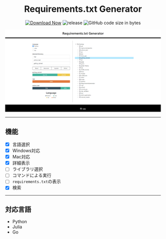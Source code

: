 <h1 align="center">Requirements.txt Generator</h1>

<div align="center">

 [![Download Now](https://img.shields.io/badge/-Download%20Now!-%2322A6F2)](https://github.com/ogty/RequirementsGenerator/releases/download/v1.0.3/RequirementsGenerator.zip)
 ![release](https://img.shields.io/github/v/release/ogty/RequirementsGenerator?style=social)
 ![GitHub code size in bytes](https://img.shields.io/github/languages/code-size/ogty/RequirementsGenerator?style=social)
 
</div>

![sample](./static/sample.gif)

***

## 機能

 - [x] 言語選択
 - [x] Windows対応
 - [x] Mac対応
 - [x] 詳細表示
 - [ ] ライブラリ選択
 - [ ] コマンドによる実行
 - [ ] `requirements.txt`の表示
 - [x] 検索

***

## 対応言語

 - Python
 - Julia
 - Go
